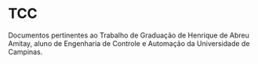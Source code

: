 # TCC

Documentos pertinentes ao Trabalho de Graduação de Henrique de Abreu Amitay, aluno de Engenharia de Controle e Automação
da Universidade de Campinas.
